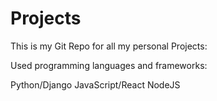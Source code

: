 # Projects

This is my Git Repo for all my personal Projects:

Used programming languages and frameworks:

Python/Django
JavaScript/React
NodeJS


